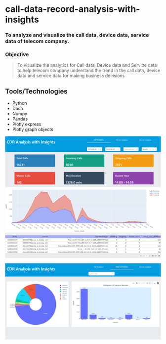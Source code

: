 # call-data-record-analysis-with-insights
### To analyze and visualize the call data, device data, service data of telecom company.

### Objective
>To visualize the analytics for Call data, Device data and Service data to help telecom company understand the trend in the call data, device data and service data for making business decisions

## Tools/Technologies
+ Python
+ Dash
+ Numpy
+ Pandas
+ Plotly express
+ Plotly graph objects


![ScreenShot](/images/screenshot1.PNG)

![ScreenShot](/images/screenshot2.PNG)



